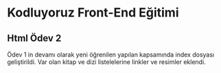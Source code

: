 # Kodluyoruz Front-End Eğitimi

## Html Ödev 2

Ödev 1 in devamı olarak yeni öğrenilen yapılan kapsamında index dosyası geliştirildi.
Var olan kitap ve dizi listelelerine linkler ve resimler eklendi.